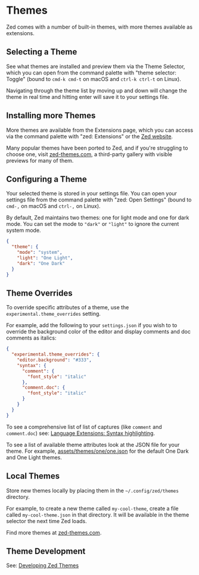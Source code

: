 # Themes

Zed comes with a number of built-in themes, with more themes available as extensions.

## Selecting a Theme

See what themes are installed and preview them via the Theme Selector, which you can open from the command palette with "theme selector: Toggle" (bound to `cmd-k cmd-t` on macOS and `ctrl-k ctrl-t` on Linux).

Navigating through the theme list by moving up and down will change the theme in real time and hitting enter will save it to your settings file.

## Installing more Themes

More themes are available from the Extensions page, which you can access via the command palette with "zed: Extensions" or the [Zed website](https://zed.dev/extensions).

Many popular themes have been ported to Zed, and if you're struggling to choose one, visit [zed-themes.com](https://zed-themes.com), a third-party gallery with visible previews for many of them.

## Configuring a Theme

Your selected theme is stored in your settings file. You can open your settings file from the command palette with "zed: Open Settings" (bound to `cmd-,` on macOS and `ctrl-,` on Linux).

By default, Zed maintains two themes: one for light mode and one for dark mode. You can set the mode to `"dark"` or `"light"` to ignore the current system mode.

```json
{
  "theme": {
    "mode": "system",
    "light": "One Light",
    "dark": "One Dark"
  }
}
```

## Theme Overrides

To override specific attributes of a theme, use the `experimental.theme_overrides` setting.

For example, add the following to your `settings.json` if you wish to to override the background color of the editor and display comments and doc comments as italics:

```json
{
  "experimental.theme_overrides": {
    "editor.background": "#333",
    "syntax": {
      "comment": {
        "font_style": "italic"
      },
      "comment.doc": {
        "font_style": "italic"
      }
    }
  }
}
```

To see a comprehensive list of list of captures (like `comment` and `comment.doc`) see: [Language Extensions: Syntax highlighting](./extensions/languages.md#syntax-highlighting).

To see a list of available theme attributes look at the JSON file for your theme. For example, [assets/themes/one/one.json](https://github.com/zed-industries/zed/blob/main/assets/themes/one/one.json) for the default One Dark and One Light themes.

## Local Themes

Store new themes locally by placing them in the `~/.config/zed/themes` directory.

For example, to create a new theme called `my-cool-theme`, create a file called `my-cool-theme.json` in that directory. It will be available in the theme selector the next time Zed loads.

Find more themes at [zed-themes.com](https://zed-themes.com).

## Theme Development

See: [Developing Zed Themes](./extensions/themes.md)
